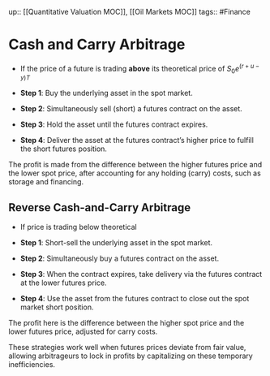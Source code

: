 up:: [[Quantitative Valuation MOC]], [[Oil Markets MOC]]
tags:: #Finance  
# Cash and Carry Arbitrage
- If the price of a future is trading **above** its theoretical price of $S_0 e ^{(r+u-y)T}$

- **Step 1**: Buy the underlying asset in the spot market.
- **Step 2**: Simultaneously sell (short) a futures contract on the asset.
- **Step 3**: Hold the asset until the futures contract expires. 
- **Step 4**: Deliver the asset at the futures contract’s higher price to fulfill the short futures position.

The profit is made from the difference between the higher futures price and the lower spot price, after accounting for any holding (carry) costs, such as storage and financing.

## Reverse Cash-and-Carry Arbitrage
- If price is trading below theoretical

- **Step 1**: Short-sell the underlying asset in the spot market.
- **Step 2**: Simultaneously buy a futures contract on the asset.
- **Step 3**: When the contract expires, take delivery via the futures contract at the lower futures price.
- **Step 4**: Use the asset from the futures contract to close out the spot market short position.

The profit here is the difference between the higher spot price and the lower futures price, adjusted for carry costs.

These strategies work well when futures prices deviate from fair value, allowing arbitrageurs to lock in profits by capitalizing on these temporary inefficiencies.